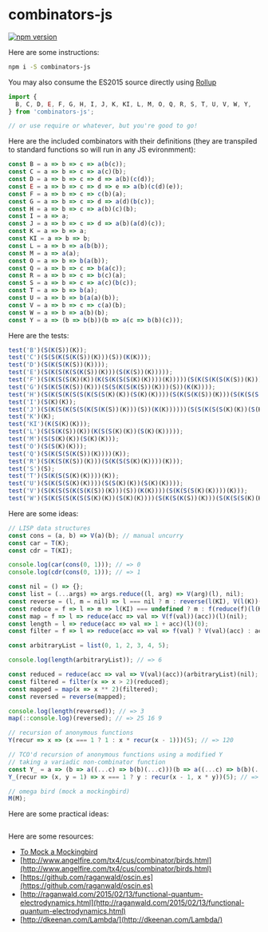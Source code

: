 # combinators-js

[![npm version](https://badge.fury.io/js/combinators-js.svg)](http://badge.fury.io/js/combinators-js)

Here are some instructions:

```bash
npm i -S combinators-js
```

You may also consume the ES2015 source directly using [Rollup](https://github.com/rollup/rollup)

```javascript
import {
  B, C, D, E, F, G, H, I, J, K, KI, L, M, O, Q, R, S, T, U, V, W, Y,
} from 'combinators-js';

// or use require or whatever, but you're good to go!
```

Here are the included combinators with their definitions (they are transpiled to standard functions so will run in any JS evironmment):

```javascript
const B = a => b => c => a(b(c));
const C = a => b => c => a(c)(b);
const D = a => b => c => d => a(b)(c(d));
const E = a => b => c => d => e => a(b)(c(d)(e));
const F = a => b => c => c(b)(a);
const G = a => b => c => d => a(d)(b(c));
const H = a => b => c => a(b)(c)(b);
const I = a => a;
const J = a => b => c => d => a(b)(a(d)(c));
const K = a => b => a;
const KI = a => b => b;
const L = a => b => a(b(b));
const M = a => a(a);
const O = a => b => b(a(b));
const Q = a => b => c => b(a(c));
const R = a => b => c => b(c)(a);
const S = a => b => c => a(c)(b(c));
const T = a => b => b(a);
const U = a => b => b(a(a)(b));
const V = a => b => c => c(a)(b);
const W = a => b => a(b)(b);
const Y = a => (b => b(b))(b => a(c => b(b)(c)));
```

Here are the tests:

```javascript
test('B')(S(K(S))(K));
test('C')(S(S(K(S(K(S))(K)))(S))(K(K)));
test('D')(S(K(S(K(S))(K))));
test('E')(S(K(S(K(S(K(S))(K)))(S(K(S))(K)))));
test('F')(S(K(S(S(K)(K))(K(S(K(S(S(K)(K))))(K)))))(S(K(S(K(S(K(S))(K)))(S(K(S))(K))))(S(K(S(S(K)(K))))(K))));
test('G')(S(K(S(K(S))(K)))(S(S(K(S(K(S))(K)))(S))(K(K))));
test('H')(S(K(S(K(S(S(K(S(S(K)(K))(S(K)(K))))(S(K(S(K(S))(K)))(S(K(S(S(K)(K))))(K))))))(K)))(S(K(S(S(K(S(K(S))(K)))(S))(K(K))))));
test('I')(S(K)(K));
test('J')(S(K(S(K(S(S(K(S(K(S))(K)))(S))(K(K))))))(S(S(K(S(S(K)(K))(S(K)(K))))(S(K(S(K(S))(K)))(S(K(S(S(K)(K))))(K))))(K(S(K(S(S(K(S(K(S))(K)))(S))(K(K))))(S(K(S(K(S(K(S))(K)))(S(K(S))(K)))))))));
test('K')(K);
test('KI')(K(S(K)(K)));
test('L')(S(S(K(S))(K))(K(S(S(K)(K))(S(K)(K)))));
test('M')(S(S(K)(K))(S(K)(K)));
test('O')(S(S(K)(K)));
test('Q')(S(K(S(S(K(S))(K))))(K));
test('R')(S(K(S(K(S))(K)))(S(K(S(S(K)(K))))(K)));
test('S')(S);
test('T')(S(K(S(S(K)(K))))(K));
test('U')(S(K(S(S(K)(K))))(S(S(K)(K))(S(K)(K))));
test('V')(S(K(S(S(K(S(K(S))(K)))(S))(K(K))))(S(K(S(S(K)(K))))(K)));
test('W')(S(K(S(S(K(S(S(K)(K))(S(K)(K))))(S(K(S(K(S))(K)))(S(K(S(S(K)(K))))(K))))))(K));
```

Here are some ideas:

```javascript
// LISP data structures
const cons = (a, b) => V(a)(b); // manual uncurry
const car = T(K);
const cdr = T(KI);

console.log(car(cons(0, 1))); // => 0
console.log(cdr(cons(0, 1))); // => 1

const nil = () => {};
const list = (...args) => args.reduce((l, arg) => V(arg)(l), nil);
const reverse = (l, m = nil) => l === nil ? m : reverse(l(KI), V(l(K))(m));
const reduce = f => l => m => l(KI) === undefined ? m : f(reduce(f)(l(KI))(m))(l(K))
const map = f => l => reduce(acc => val => V(f(val))(acc))(l)(nil);
const length = l => reduce(acc => val => 1 + acc)(l)(0);
const filter = f => l => reduce(acc => val => f(val) ? V(val)(acc) : acc)(l)(nil);

const arbitraryList = list(0, 1, 2, 3, 4, 5);

console.log(length(arbitraryList)); // => 6

const reduced = reduce(acc => val => V(val)(acc))(arbitraryList)(nil);
const filtered = filter(x => x > 2)(reduced);
const mapped = map(x => x ** 2)(filtered);
const reversed = reverse(mapped);

console.log(length(reversed)); // => 3
map(::console.log)(reversed); // => 25 16 9
```

```javascript
// recursion of anonymous functions
Y(recur => x => (x === 1 ? 1 : x * recur(x - 1)))(5); // => 120

// TCO'd recursion of anonymous functions using a modified Y
// taking a variadic non-combinator function
const Y_ = a => (b => a((...c) => b(b)(...c)))(b => a((...c) => b(b)(...c)));
Y_(recur => (x, y = 1) => x === 1 ? y : recur(x - 1, x * y))(5); // => 120
```

```javascript
// omega bird (mock a mockingbird)
M(M);
```

Here are some practical ideas:

```javascript

```

Here are some resources:
- [To Mock a Mockingbird](https://en.wikipedia.org/wiki/To_Mock_a_Mockingbird)
- [http://www.angelfire.com/tx4/cus/combinator/birds.html](http://www.angelfire.com/tx4/cus/combinator/birds.html)
- [https://github.com/raganwald/oscin.es](https://github.com/raganwald/oscin.es)
- [http://raganwald.com/2015/02/13/functional-quantum-electrodynamics.html](http://raganwald.com/2015/02/13/functional-quantum-electrodynamics.html)
- [http://dkeenan.com/Lambda/](http://dkeenan.com/Lambda/)
